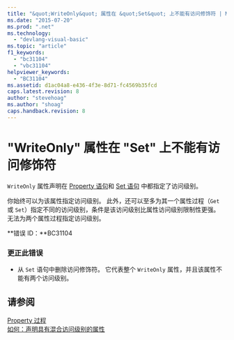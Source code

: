 ```yaml
---
title: "&quot;WriteOnly&quot; 属性在 &quot;Set&quot; 上不能有访问修饰符 | Microsoft Docs"
ms.date: "2015-07-20"
ms.prod: ".net"
ms.technology: 
  - "devlang-visual-basic"
ms.topic: "article"
f1_keywords: 
  - "bc31104"
  - "vbc31104"
helpviewer_keywords: 
  - "BC31104"
ms.assetid: d1ac04a8-e436-4f3e-8d71-fc4569b35fcd
caps.latest.revision: 8
author: "stevehoag"
ms.author: "shoag"
caps.handback.revision: 8
---
```

# &quot;WriteOnly&quot; 属性在 &quot;Set&quot; 上不能有访问修饰符
`WriteOnly` 属性声明在 [Property 语句](../../visual-basic/language-reference/statements/property-statement.md)和 [Set 语句](../../visual-basic/language-reference/statements/set-statement.md) 中都指定了访问级别。  
  
 你始终可以为该属性指定访问级别。 此外，还可以至多为其一个属性过程（`Get` 或 `Set`）指定不同的访问级别，条件是该访问级别比属性访问级别限制性更强。 无法为两个属性过程指定访问级别。  
  
 **错误 ID：**BC31104  
  
### 更正此错误  
  
-   从 `Set` 语句中删除访问修饰符。 它代表整个 `WriteOnly` 属性，并且该属性不能有两个访问级别。  
  
## 请参阅  
 [Property 过程](../../visual-basic/programming-guide/language-features/procedures/property-procedures.md)   
 [如何：声明具有混合访问级别的属性](../../visual-basic/programming-guide/language-features/procedures/how-to-declare-a-property-with-mixed-access-levels.md)